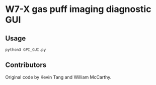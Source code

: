 # W7-X gas puff imaging diagnostic GUI

## Usage

    python3 GPI_GUI.py

## Contributors

Original code by Kevin Tang and William McCarthy.
